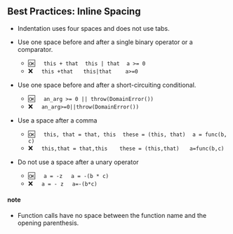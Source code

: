 ## Best Practices:  Inline Spacing

     
- Indentation uses four spaces and does not use tabs.

- Use one space before and after a single binary operator or a comparator.
  - :ok:&nbsp;&nbsp;&nbsp;&nbsp; `this + that` &nbsp;&nbsp; `this | that` &nbsp;&nbsp; `a >= 0`
  - :x:&nbsp;&nbsp;&nbsp;&nbsp;  `this +that`  &nbsp;&nbsp;&nbsp;&nbsp; `this|that`  &nbsp;&nbsp;&nbsp;&nbsp;&nbsp;&nbsp; `a>=0`
  
- Use one space before and after a short-circuiting conditional.
  - :ok:&nbsp;&nbsp;&nbsp;&nbsp; `an_arg >= 0 || throw(DomainError())`
  - :x:&nbsp;&nbsp;&nbsp;&nbsp;  `an_arg>=0||throw(DomainError())`
  
- Use a space after a comma
  - :ok:&nbsp;&nbsp;&nbsp;&nbsp; `this, that = that, this`  &nbsp;&nbsp; `these = (this, that)` &nbsp;&nbsp; `a = func(b, c)`
  - :x:&nbsp;&nbsp;&nbsp;&nbsp;  `this,that = that,this` &nbsp;&nbsp;&nbsp;&nbsp;&nbsp; `these = (this,that)`  &nbsp;&nbsp;&nbsp;&nbsp; `a=func(b,c)`
  
- Do not use a space after a unary operator
  - :ok:&nbsp;&nbsp;&nbsp;&nbsp; `a = -z` &nbsp;&nbsp;&nbsp; `a = -(b * c)`
  - :x:&nbsp;&nbsp;&nbsp;&nbsp;  `a = - z` &nbsp;&nbsp;&nbsp; `a=-(b*c)`
  
 #### note
 
 - Function calls have no space between the function name and the opening parenthesis.
